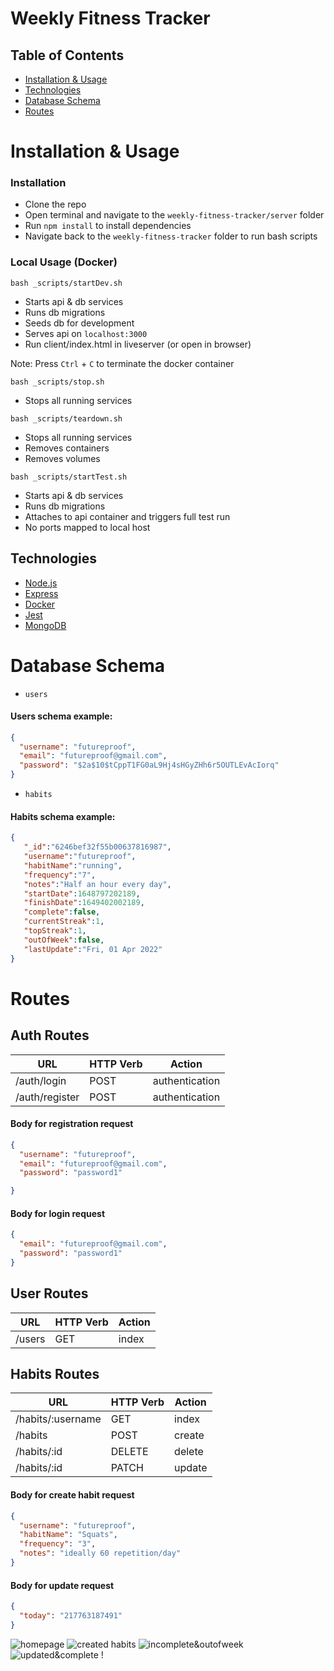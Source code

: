 # Weekly Fitness Tracker

## Table of Contents

- [Installation & Usage](#installation--usage)
- [Technologies](#technologies)
- [Database Schema](#database-schema)
- [Routes](#routes)

# Installation & Usage

### Installation

- Clone the repo
- Open terminal and navigate to the `weekly-fitness-tracker/server` folder
- Run `npm install` to install dependencies
- Navigate back to the `weekly-fitness-tracker` folder to run bash scripts

### Local Usage (Docker)

`bash _scripts/startDev.sh`

- Starts api & db services
- Runs db migrations
- Seeds db for development
- Serves api on `localhost:3000`
- Run client/index.html in liveserver (or open in browser)

Note: Press `Ctrl` + `C` to terminate the docker container

`bash _scripts/stop.sh`

- Stops all running services

`bash _scripts/teardown.sh`

- Stops all running services
- Removes containers
- Removes volumes

`bash _scripts/startTest.sh`

- Starts api & db services
- Runs db migrations
- Attaches to api container and triggers full test run
- No ports mapped to local host


<!-- ### Deployment

This server is continuosly deployed at  -->

## **Technologies**

- [Node.js](https://nodejs.org/)
- [Express](https://expressjs.com/)
- [Docker](https://docker.com/)
- [Jest](https://jestjs.io/)
- [MongoDB](https://www.mongodb.com/)
<!-- - [MongoDB Atlas 🔗](https://www.mongodb.com/atlas/database)
- [Socket.io 🔗](https://socket.io/) -->

# Database Schema

- `users`

#### Users schema example:

```json
{
  "username": "futureproof",
  "email": "futureproof@gmail.com",
  "password": "$2a$10$tCppT1FG0aL9Hj4sHGyZHh6r5OUTLEvAcIorq"
}
```

- `habits`

#### Habits schema example:

```json
{
   "_id":"6246bef32f55b00637816987",
   "username":"futureproof",
   "habitName":"running",
   "frequency":"7",
   "notes":"Half an hour every day",
   "startDate":1648797202189,
   "finishDate":1649402002189,
   "complete":false,
   "currentStreak":1,
   "topStreak":1,
   "outOfWeek":false,
   "lastUpdate":"Fri, 01 Apr 2022"
}
```

# Routes

## Auth Routes

| **URL**        | **HTTP Verb** | **Action**     |
| -------------- | ------------- | -------------- |
| /auth/login    | POST          | authentication |
| /auth/register | POST          | authentication |

#### Body for registration request

```json
{
  "username": "futureproof",
  "email": "futureproof@gmail.com",
  "password": "password1"

}
```

#### Body for login request

```json
{
  "email": "futureproof@gmail.com",
  "password": "password1"
}
```

## User Routes

| **URL**     | **HTTP Verb** | **Action** |
| ----------- | ------------- | ---------- |
| /users      | GET           | index      |



## Habits Routes

| **URL**            | **HTTP Verb** | **Action**     |
| ------------------ | ------------- | -------------- |
| /habits/:username  | GET           | index          |
| /habits            | POST          | create         |
| /habits/:id        | DELETE        | delete         |
| /habits/:id        | PATCH         | update         |

#### Body for create habit request

```json
{
  "username": "futureproof",
  "habitName": "Squats",
  "frequency": "3",
  "notes": "ideally 60 repetition/day"
}
```

#### Body for update request

```json
{
  "today": "217763187491"
}
```



![homepage](https://i.ibb.co/687JsCR/homepage.png) 
![created habits](https://i.ibb.co/WnWpkpG/created-habits.png) ![incomplete&outofweek](https://i.ibb.co/gPwL73f/incomplete-outofweek.png) ![updated&complete](https://i.ibb.co/X3D2Lh0/updated-complete.png) !
